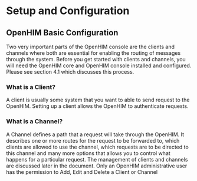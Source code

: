 
# Setup and Configuration

## OpenHIM Basic Configuration

Two very important parts of the OpenHIM console are the clients and channels where both are essential for enabling the routing of messages through the system. Before you get started with clients and channels, you will need the OpenHIM core and OpenHIM console installed and configured. Please see section 4.1 which discusses this process.

### What is a Client?

A client is usually some system that you want to able to send request to the OpenHIM. Setting up a client allows the OpenHIM to authenticate requests.

### What is a Channel?

A Channel defines a path that a request will take through the OpenHIM. It describes one or more routes for the request to be forwarded to, which clients are allowed to use the channel, which requests are to be directed to this channel and many more options that allows you to control what happens for a particular request. 
The management of clients and channels are discussed later in the document. Only an OpenHIM administrative user has the permission to Add, Edit and Delete a Client or Channel
